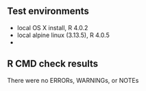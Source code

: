## Test environments

* local OS X install, R 4.0.2
* local alpine linux (3.13.5), R 4.0.5
* 



## R CMD check results

There were no ERRORs, WARNINGs, or NOTEs
